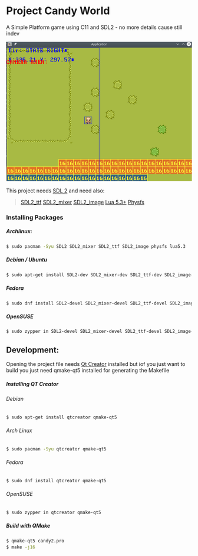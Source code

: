 # Project Candy World

A Simple Platform game using C11 and SDL2 - no more details cause still indev

![](candy2.gif)

This project needs [SDL 2](https://www.libsdl.org) and need also:
> [SDL2_ttf](https://www.libsdl.org/projects/SDL_ttf/)
> [SDL2_mixer](https://www.libsdl.org/projects/SDL_mixer/)
> [SDL2_image](https://www.libsdl.org/projects/SDL_image/)
> [Lua 5.3+](https://lua.org)
> [Physfs](https://icculus.org/physfs/)


### Installing Packages

##### Archlinux:
```sh
$ sudo pacman -Syu SDL2 SDL2_mixer SDL2_ttf SDL2_image physfs lua5.3
```

##### Debian / Ubuntu
```sh
$ sudo apt-get install SDL2-dev SDL2_mixer-dev SDL2_ttf-dev SDL2_image-dev physfs-dev lua5.3-dev
```

##### Fedora
```sh
$ sudo dnf install SDL2-devel SDL2_mixer-devel SDL2_ttf-devel SDL2_image-devel physfs-devel lua5.3-devel
```


##### OpenSUSE
```sh
$ sudo zypper in SDL2-devel SDL2_mixer-devel SDL2_ttf-devel SDL2_image-devel physfs-devel lua5.3-devel
```

## Development:

Opening the project  file needs [Qt Creator](https://www.qt.io/product/development-tools) installed but iof you just want to build you just need  qmake-qt5 installed for generating the Makefile 

##### Installing QT Creator

###### Debian
```sh
$ sudo apt-get install qtcreator qmake-qt5 
```
###### Arch Linux
```sh
$ sudo pacman -Syu qtcreator qmake-qt5 
```

###### Fedora
```sh
$ sudo dnf install qtcreator qmake-qt5 
```

###### OpenSUSE
```sh
$ sudo zypper in qtcreator qmake-qt5 
```

##### Build with QMake
```sh
$ qmake-qt5 candy2.pro
$ make -j16
```

